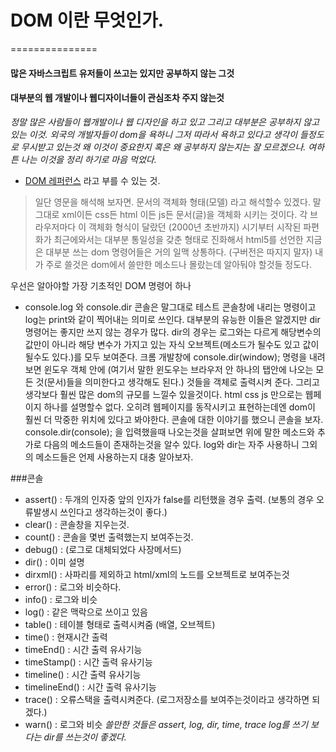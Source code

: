 # DOM 이란 무엇인가.
===============
#### 많은 자바스크립트 유저들이 쓰고는 있지만 공부하지 않는 그것
#### 대부분의 웹 개발이나 웹디자이너들이 관심조차 주지 않는것

_정말 많은 사람들이 웹개발이나 웹 디자인을 하고 있고 그리고 대부분은 공부하지 않고 있는 이것. 외국의 개발자들이 dom을 욕하니 그저 따라서 욕하고 있다고 생각이 들정도로 무시받고 있는것 왜 이것이 중요한지 혹은 왜 공부하지 않는지는 잘 모르겠으나. 여하튼 나는 이것을 정리 하기로 마음 먹었다._

- [DOM 레퍼런스](https://developer.mozilla.org/en-US/docs/Web/API/Document_Object_Model) 라고 부를 수 있는 것.

> 일단 영문을 해석해 보자면. 문서의 객체화 형태(모델) 라고 해석할수 있겠다. 말 그대로 xml이든 css든 html 이든 js든 문서(글)을 객체화 시키는 것이다. 각 브라우저마다 이 객체화 형식이 달랐던 (2000년 초반까지) 시기부터 시작된 파편화가 최근에와서는 대부분 통일성을 갖춘 형태로 진화해서 html5를 선언한 지금은 대부분 쓰는 dom 명령어들은 거의 일맥 상통하다. (구버전은 따지지 말자) 내가 주로 쓸것은 dom에서 쓸만한 메소드나 몰랐는데 알아둬야 할것들 정도다.

우선은 알아야할 가장 기초적인 DOM 명령어 하나

- console.log 와 console.dir 콘솔은 말그대로 테스트 콘솔창에 내리는 명령이고 log는 print와 같이 찍어내는 의미로 쓰인다. 대부분의 유능한 이들은 알겠지만 dir명령어는 좋지만 쓰지 않는 경우가 많다. dir의 경우는 로그와는 다르게 해당변수의 값만이 아니라 해당 변수가 가지고 있는 자식 오브젝트(메소드가 될수도 있고 값이 될수도 있다.)를 모두 보여준다. 크롬 개발창에 console.dir(window); 명령을 내려보면 윈도우 객체 안에 (여기서 말한 윈도우는 브라우저 안 하나의 탭안에 나오는 모든  것(문서)들을 의미한다고 생각해도 된다.) 것들을 객체로 출력시켜 준다. 그리고 생각보다 훨씬 많은 dom의 규모를 느낄수 있을것이다. html css js 만으로는 웹페이지 하나를 설명할수 없다. 오히려 웹페이지를 동작시키고 표현하는데엔 dom이 훨씬 더 막중한 위치에 있다고 봐야한다. 콘솔에 대한 이야기를 했으니 콘솔을 보자. console.dir(console); 을 입력했을때 나오는것을 살펴보면 위에 말한 메소드와 추가로 다음의 메소드들이 존재하는것을 알수 있다. log와 dir는 자주 사용하니 그외의 메소드들은 언제 사용하는지 대충 알아보자.

###콘솔

  - assert() : 두개의 인자중 앞의 인자가 false를 리턴했을 경우 출력.  (보통의 경우 오류발생시 쓰인다고 생각하는것이 좋다.)
  - clear() : 콘솔창을 지우는것.
  - count() : 콘솔을 몇번 출력했는지 보여주는것.
  - debug() : (로그로 대체되었다 사장메서드)
  - dir() : 이미 설명
  - dirxml() : 사파리를 제외하고 html/xml의 노드를 오브젝트로 보여주는것
  - error() : 로그와 비슷하다.
  - info() : 로그와 비슷
  - log() : 같은 맥락으로 쓰이고 있음
  - table() : 테이블 형태로 출력시켜줌 (배열, 오브젝트)
  - time() : 현재시간 출력
  - timeEnd() : 시간 출력 유사기능
  - timeStamp() : 시간 출력 유사기능
  - timeline() : 시간 출력 유사기능
  - timelineEnd() : 시간 출력 유사기능
  - trace() : 오류스택을 출력시켜준다. (로그저장소를 보여주는것이라고 생각하면 되겠다.)
  - warn() : 로그와 비슷
  _쓸만한 것들은 assert, log, dir, time, trace  log를 쓰기 보다는 dir를 쓰는것이 좋겠다._
